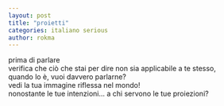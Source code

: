 ```yaml
---
layout: post
title: "proietti"
categories: italiano serious
author: rokma
---
```


prima di parlare  
verifica che ciò che stai per dire non sia applicabile a te stesso,  
quando lo è, vuoi davvero parlarne?  
vedi la tua immagine riflessa nel mondo!  
nonostante le tue intenzioni...
a chi servono le tue proiezioni?
 

